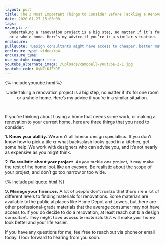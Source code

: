 ```yaml
---
layout: post
title: The 3 Most Important Things to Consider Before Tackling a Renovation
date: 2020-01-27 15:03:00
tags:
excerpt: >-
  Undertaking a renovation project is a big step, no matter if it’s for one room
  or a whole home. Here’s my advice if you’re in a similar situation.
enclosure:
pullquote: 'Design consultants might have access to cheaper, better materials.'
enclosure_type: video/mp4
enclosure_time:
use_youtube_image: true
youtube_alternate_image: /uploads/campbell-youtube-2-1.jpg
youtube_code: OyN7iKIEY9E
---
```


{% include youtube.html %}

<center>Undertaking a renovation project is a big step, no matter if it&rsquo;s for one room or a whole home. Here&rsquo;s my advice if you&rsquo;re in a similar situation.</center>

&nbsp;

If you’re thinking about buying a home that needs some work, or making a renovation to your current home, here are three things that you need to consider:

**1\. Know your ability.** We aren’t all interior design specialists. If you don’t know how to pick a tile or what backsplash looks good in a kitchen, get some help. We work with designers who can advise you, and it’s not nearly as expensive as you might think.

**2\. Be realistic about your project.** As you tackle one project, it may make the rest of the home look like an eyesore. Be realistic about the scope of your project, and don’t go too narrow or too wide.

{% include pullquote.html %}

**3\. Manage your finances.** A lot of people don’t realize that there are a lot of different levels to finding materials for renovations. Some materials are available to the public at places like Home Depot and Lowe’s, but there are other professional-grade materials that the average consumer may not have access to. If you do decide to do a renovation, at least reach out to a design consultant. They might have access to materials that will make your home look better and your life easier.

If you have any questions for me, feel free to reach out via phone or email today. I look forward to hearing from you soon.